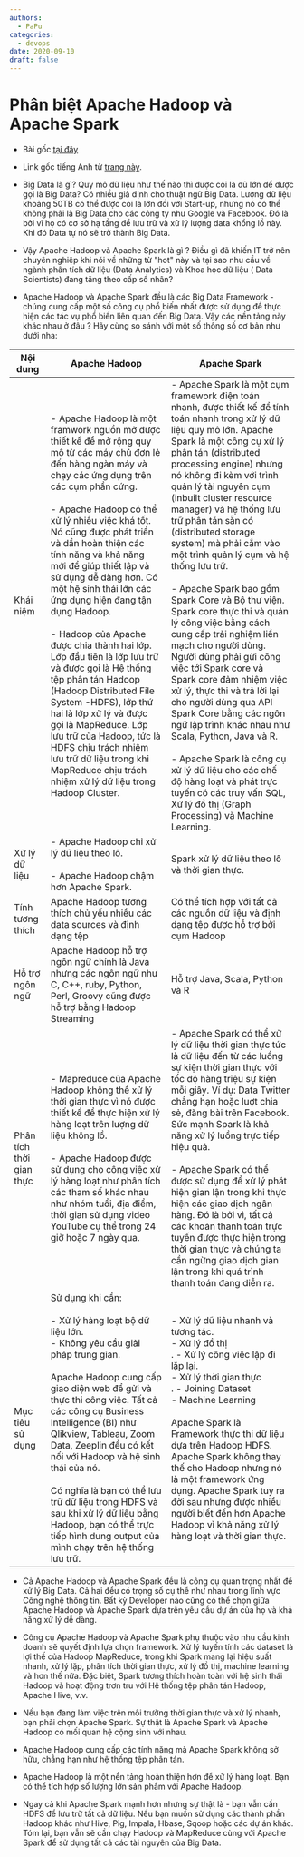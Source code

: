 ```yaml
---
authors:
  - PaPu
categories:
  - devops
date: 2020-09-10
draft: false
---
```


# Phân biệt Apache Hadoop và Apache Spark

- Bài gốc [tại đây](https://cloudfun.vn/threads/phan-biet-apache-hadoop-va-apache-spark.94/)
- Link gốc tiếng Anh từ [trang này](https://www.learntek.org/).

- Big Data là gì? Quy mô dữ liệu như thế nào thì được coi là đủ lớn để được gọi là Big Data? Có nhiều giả định cho thuật ngữ Big Data. Lượng dữ liệu khoảng 50TB có thể được coi là lớn đối với Start-up, nhưng nó có thể không phải là Big Data cho các công ty như Google và Facebook. Đó là bởi vì họ có cơ sở hạ tầng để lưu trữ và xử lý lượng data khổng lồ này. Khi đó Data tự nó sẽ trở thành Big Data.
- Vậy Apache Hadoop và Apache Spark là gì ? Điều gì đã khiến IT trở nên chuyên nghiệp khi nói về những từ "hot" này và tại sao nhu cầu về ngành phân tích dữ liệu (Data Analytics) và Khoa học dữ liệu ( Data Scientists) đang tăng theo cấp số nhân?
<!-- more -->
- Apache Hadoop và Apache Spark đều là các Big Data Framework - chúng cung cấp một số công cụ phổ biến nhất được sử dụng để thực hiện các tác vụ phổ biến liên quan đến Big Data. Vậy các nền tảng này khác nhau ở đâu ? Hãy cùng so sánh với một số thông số cơ bản như dưới nha:

| Nội dung                 | Apache Hadoop                                                                                                                                                                                                                                                                                                                                                                                                                                                                                                                                                                                                                                                                                                                                                                   | Apache Spark                                                                                                                                                                                                                                                                                                                                                                                                                                                                                                                                                                                                                                                                                                                                                                                                                                                                                                                                                              |
| ------------------------ | ------------------------------------------------------------------------------------------------------------------------------------------------------------------------------------------------------------------------------------------------------------------------------------------------------------------------------------------------------------------------------------------------------------------------------------------------------------------------------------------------------------------------------------------------------------------------------------------------------------------------------------------------------------------------------------------------------------------------------------------------------------------------------- | ------------------------------------------------------------------------------------------------------------------------------------------------------------------------------------------------------------------------------------------------------------------------------------------------------------------------------------------------------------------------------------------------------------------------------------------------------------------------------------------------------------------------------------------------------------------------------------------------------------------------------------------------------------------------------------------------------------------------------------------------------------------------------------------------------------------------------------------------------------------------------------------------------------------------------------------------------------------------- |
| Khái niệm                | - Apache Hadoop là một framwork nguồn mở được thiết kế để mở rộng quy mô từ các máy chủ đơn lẻ đến hàng ngàn máy và chạy các ứng dụng trên các cụm phần cứng.<br><br> - Apache Hadoop có thể xử lý nhiều việc khá tốt. Nó cũng được phát triển và dần hoàn thiện các tính năng và khả năng mới để giúp thiết lập và sử dụng dễ dàng hơn. Có một hệ sinh thái lớn các ứng dụng hiện đang tận dụng Hadoop. <br><br> - Hadoop của Apache được chia thành hai lớp. Lớp đầu tiên là lớp lưu trữ và được gọi là Hệ thống tệp phân tán Hadoop (Hadoop Distributed File System -HDFS), lớp thứ hai là lớp xử lý và được gọi là MapReduce. Lớp lưu trữ của Hadoop, tức là HDFS chịu trách nhiệm lưu trữ dữ liệu trong khi MapReduce chịu trách nhiệm xử lý dữ liệu trong Hadoop Cluster. | - Apache Spark là một cụm framework điện toán nhanh, được thiết kế để tính toán nhanh trong xử lý dữ liệu quy mô lớn. Apache Spark là một công cụ xử lý phân tán (distributed processing engine) nhưng nó không đi kèm với trình quản lý tài nguyên cụm (inbuilt cluster resource manager) và hệ thống lưu trữ phân tán sẵn có (distributed storage system) mà phải cắm vào một trình quản lý cụm và hệ thống lưu trữ. <br><br> - Apache Spark bao gồm Spark Core và Bộ thư viện. Spark core thực thi và quản lý công việc bằng cách cung cấp trải nghiệm liền mạch cho người dùng. Người dùng phải gửi công việc tới Spark core và Spark core đảm nhiệm việc xử lý, thực thi và trả lời lại cho người dùng qua API Spark Core bằng các ngôn ngữ lập trình khác nhau như Scala, Python, Java và R. <br><br> - Apache Spark là công cụ xử lý dữ liệu cho các chế độ hàng loạt và phát trực tuyến có các truy vấn SQL, Xử lý đồ thị (Graph Processing) và Machine Learning. |
| Xử lý dữ liệu            | - Apache Hadoop chỉ xử lý dữ liệu theo lô. <br><br> - Apache Hadoop chậm hơn Apache Spark.                                                                                                                                                                                                                                                                                                                                                                                                                                                                                                                                                                                                                                                                                      | Spark xử lý dữ liệu theo lô và thời gian thực.                                                                                                                                                                                                                                                                                                                                                                                                                                                                                                                                                                                                                                                                                                                                                                                                                                                                                                                            |
| Tính tương thích         | Apache Hadoop tương thích chủ yếu nhiều các data sources và định dạng tệp                                                                                                                                                                                                                                                                                                                                                                                                                                                                                                                                                                                                                                                                                                       | Có thể tích hợp với tất cả các nguồn dữ liệu và định dạng tệp được hỗ trợ bởi cụm Hadoop                                                                                                                                                                                                                                                                                                                                                                                                                                                                                                                                                                                                                                                                                                                                                                                                                                                                                  |
| Hỗ trợ ngôn ngữ          | Apache Hadoop hỗ trợ ngôn ngữ chính là Java nhưng các ngôn ngữ như C, C++, ruby, Python, Perl, Groovy cũng được hỗ trợ bằng Hadoop Streaming                                                                                                                                                                                                                                                                                                                                                                                                                                                                                                                                                                                                                                    | Hỗ trợ Java, Scala, Python và R                                                                                                                                                                                                                                                                                                                                                                                                                                                                                                                                                                                                                                                                                                                                                                                                                                                                                                                                           |
| Phân tích thời gian thực | - Mapreduce của Apache Hadoop không thể xử lý thời gian thực vì nó được thiết kế để thực hiện xử lý hàng loạt trên lượng dữ liệu không lồ. <br><br> - Apache Hadoop được sử dụng cho công việc xử lý hàng loạt như phân tích các tham số khác nhau như nhóm tuổi, địa điểm, thời gian sử dụng video YouTube cụ thể trong 24 giờ hoặc 7 ngày qua.                                                                                                                                                                                                                                                                                                                                                                                                                                | - Apache Spark có thể xử lý dữ liệu thời gian thực tức là dữ liệu đến từ các luồng sự kiện thời gian thực với tốc độ hàng triệu sự kiện mỗi giây. Ví dụ: Data Twitter chẳng hạn hoặc luợt chia sẻ, đăng bài trên Facebook. Sức mạnh Spark là khả năng xử lý luồng trực tiếp hiệu quả. <br><br> - Apache Spark có thể được sử dụng để xử lý phát hiện gian lận trong khi thực hiện các giao dịch ngân hàng. Đó là bởi vì, tất cả các khoản thanh toán trực tuyến được thực hiện trong thời gian thực và chúng ta cần ngừng giao dịch gian lận trong khi quá trình thanh toán đang diễn ra.                                                                                                                                                                                                                                                                                                                                                                                 |
| Mục tiêu sử dụng         | Sử dụng khi cần: <br><br> - Xử lý hàng loạt bộ dữ liệu lớn. <br> - Không yêu cầu giải pháp trung gian. <br><br> Apache Hadoop cung cấp giao diện web để gửi và thực thi công việc. Tất cả các công cụ Business Intelligence (BI) như Qlikview, Tableau, Zoom Data, Zeeplin đều có kết nối với Hadoop và hệ sinh thái của nó. <br><br> Có nghĩa là bạn có thể lưu trữ dữ liệu trong HDFS và sau khi xử lý dữ liệu bằng Hadoop, bạn có thể trực tiếp hình dung output của mình chạy trên hệ thống lưu trữ.                                                                                                                                                                                                                                                                        | - Xử lý dữ liệu nhanh và tương tác. <br> - Xử lý đồ thị <br>. - Xử lý công việc lặp đi lặp lại. <br> - Xử lý thời gian thực <br>. - Joining Dataset <br> - Machine Learning <br><br> Apache Spark là Framework thực thi dữ liệu dựa trên Hadoop HDFS. Apache Spark không thay thế cho Hadoop nhưng nó là một framework ứng dụng. Apache Spark tuy ra đời sau nhưng được nhiều người biết đến hơn Apache Hadoop vì khả năng xử lý hàng loạt và thời gian thực.                                                                                                                                                                                                                                                                                                                                                                                                                                                                                                             |

- Cả Apache Hadoop và Apache Spark đều là công cụ quan trọng nhất để xử lý Big Data. Cả hai đều có trọng số cụ thể như nhau trong lĩnh vực Công nghệ thông tin. Bất kỳ Developer nào cũng có thể chọn giữa Apache Hadoop và Apache Spark dựa trên yêu cầu dự án của họ và khả năng xử lý dễ dàng.

- Công cụ Apache Hadoop và Apache Spark phụ thuộc vào nhu cầu kinh doanh sẽ quyết định lựa chọn framework. Xử lý tuyến tính các dataset là lợi thế của Hadoop MapReduce, trong khi Spark mang lại hiệu suất nhanh, xử lý lặp, phân tích thời gian thực, xử lý đồ thị, machine learning và hơn thế nữa. Đặc biệt, Spark tương thích hoàn toàn với hệ sinh thái Hadoop và hoạt động trơn tru với Hệ thống tệp phân tán Hadoop, Apache Hive, v.v.

- Nếu bạn đang làm việc trên môi trường thời gian thực và xử lý nhanh, bạn phải chọn Apache Spark. Sự thật là Apache Spark và Apache Hadoop có mối quan hệ cộng sinh với nhau.

- Apache Hadoop cung cấp các tính năng mà Apache Spark không sở hữu, chẳng hạn như hệ thống tệp phân tán.

- Apache Hadoop là một nền tảng hoàn thiện hơn để xử lý hàng loạt. Bạn có thể tích hợp số lượng lớn sản phẩm với Apache Hadoop.

- Ngay cả khi Apache Spark mạnh hơn nhưng sự thật là - bạn vẫn cần HDFS để lưu trữ tất cả dữ liệu. Nếu bạn muốn sử dụng các thành phần Hadoop khác như Hive, Pig, Impala, Hbase, Sqoop hoặc các dự án khác. Tóm lại, bạn vẫn sẽ cần chạy Hadoop và MapReduce cùng với Apache Spark để sử dụng tất cả các tài nguyên của Big Data.
